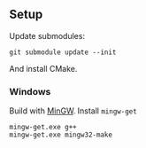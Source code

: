 ## Setup
Update submodules:

```
git submodule update --init
```

And install CMake.

### Windows
Build with [MinGW](http://www.mingw.org). Install `mingw-get`

```
mingw-get.exe g++
mingw-get.exe mingw32-make
```
